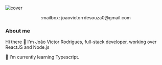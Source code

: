 ![cover](https://res.cloudinary.com/dqqrsraas/image/upload/v1611933831/Blue_and_White_Abstract_Technology_LinkedIn_Banner_2_j4e7we.png)
<p align="center">:mailbox: joaovictorrdesouza0@gmail.com</p>

### About me
Hi there 👋
I'm João Victor Rodrigues, full-stack developer, working over ReactJS and Node.js

🌱 I’m currently learning Typescript.
